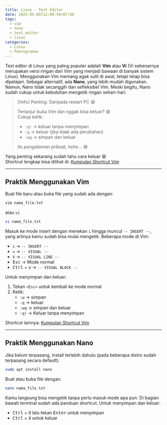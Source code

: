 ```yaml
---
title: Linux - Text Editor
date: 2025-05-05T12:00:59+07:00
tags:
  - vim
  - nano
  - text_editor
  - linux
categories:
  - Linux
  - Pemrograman
---
```


Text editor di Linux yang paling populer adalah **Vim** atau **Vi** (Vi sebenarnya merupakan versi ringan dari Vim yang menjadi bawaan di banyak sistem Linux). Menggunakan Vim memang agak sulit di awal, tetapi tetap bisa dipelajari. Sebagai alternatif, ada **Nano**, yang lebih mudah digunakan. Namun, Nano tidak secanggih dan sefleksibel Vim. Meski begitu, Nano sudah cukup untuk kebutuhan mengetik ringan sehari-hari.

> [!info] Penting: Daripada restart PC 😅  
>  
> Terlanjur buka Vim dan nggak bisa keluar? 😅  
> Cukup ketik:  
> 
> - `:q!` → keluar tanpa menyimpan  
> - `:q` → keluar (jika tidak ada perubahan)  
> - `:wq` → simpan dan keluar  
>  
> *Itu pengalaman pribadi, hehe...* 😅

Yang penting sekarang sudah tahu cara keluar 😄  
Shortcut lengkap bisa dilihat di: [Kumpulan Shortcut Vim](../tools/202505050004_shortcut_vim.md)

---

## Praktik Menggunakan Vim

Buat file baru atau buka file yang sudah ada dengan:

```bash
vim nama_file.txt
```

atau `vi`

```bash
vi nama_file.txt
```

Masuk ke mode insert dengan menekan `i` hingga muncul `-- INSERT --`, yang artinya kamu sudah bisa mulai mengetik. Beberapa mode di Vim:

- `i` → `-- INSERT --`
- `v` → `-- VISUAL --`
- `V` → `-- VISUAL LINE --`
- <kbd>Esc</kbd> → Mode normal
- <kbd>Ctrl</kbd> + <kbd>v</kbd> → `-- VISUAL BLOCK --`
    
Untuk menyimpan dan keluar:

1. Tekan `<Esc>` untuk kembali ke mode normal
2. Ketik:
    - `:w` → simpan
    - `:q` → keluar
    - `:wq` → simpan dan keluar
    - `:q!` → Keluar tanpa menyimpan
        

Shortcut lainnya: [Kumpulan Shortcut Vim](../tools/202505050004_shortcut_vim.md)

---

## Praktik Menggunakan Nano

Jika belum terpasang, install terlebih dahulu (pada beberapa distro sudah terpasang secara default):

```bash
sudo apt install nano
```

Buat atau buka file dengan:

```bash
nano nama_file.txt
```

Kamu langsung bisa mengetik tanpa perlu masuk mode apa pun. Di bagian bawah terminal sudah ada panduan shortcut. Untuk menyimpan dan keluar:

-  <kbd>Ctrl</kbd> + <kbd>O</kbd> lalu tekan <kbd>Enter</kbd> untuk menyimpan
-  <kbd>Ctrl</kbd> + <kbd>X</kbd> untuk keluar